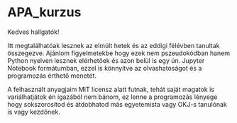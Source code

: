 # APA_kurzus

Kedves hallgatók!

Itt megtalálhatóak lesznek az elmúlt hetek és az eddigi félévben tanultak összegezve.
Ajánlom figyelmetekbe hogy ezek nem pszeudokódban hanem Python nyelven lesznek elérhetőek és azon belül is egy ún. Jupyter Notebook formátumban, ezzel is könnyítve az olvashatóságot és a programozás érthető menetét.

A felhasznált anyagjaim MIT licensz alatt futnak, tehát saját magatok is variálhatjátok én igazából nem bánom, ez lenne a programozás lényege hogy sokszorosítod és átdobhatod más egyetemista vagy OKJ-s tanulónak is vagy kezdőnek.


